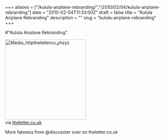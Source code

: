+++
aliases = ["/kulula-airplane-rebranding/","/2010/02/04/kulula-airplane-rebranding"]
date = "2010-02-04T11:33:00Z"
draft = false
title = "Kulula Airplane Rebranding"
description = ""
slug = "kulula-airplane-rebranding"
+++

#"Kulula Airplane Rebranding"


 <div class="posterous_bookmarklet_entry"><div class='p_embed p_image_embed'>
<img alt="Media_httptheletterco_yhzyz" height="260" src="http://getfile5.posterous.com/getfile/files.posterous.com/engage/srrkHrFjBhaJHbcjfwlHtilpEAbiGfaJzJfxzsAvCmnBdpfHxzudqHtDiDwF/media_httptheletterco_yHzyz.jpg.scaled500.jpg" width="260" />
</div>

<div class="posterous_quote_citation">via <a href="http://theletter.co.uk/index/5550/kulula_airplane_rebranding/full">theletter.co.uk</a></div>
<p>More fabness from @discusster over on theletter.co.uk</p>
</div>
 